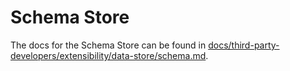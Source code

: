 # Schema Store

The docs for the Schema Store can be found in [docs/third-party-developers/extensibility/data-store/schema.md](../../../../docs/third-party-developers/extensibility/data-store/schema.md).
